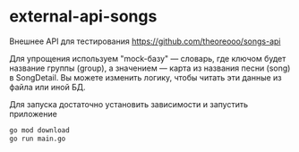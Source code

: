 # external-api-songs
Внешнее API для тестирования https://github.com/theoreooo/songs-api

Для упрощения используем "mock-базу" — словарь, где ключом будет название группы (group),
а значением — карта из названия песни (song) в SongDetail.
Вы можете изменить логику, чтобы читать эти данные из файла или иной БД.

Для запуска достаточно установить зависимости и запустить приложение
```bash
go mod download
go run main.go
```